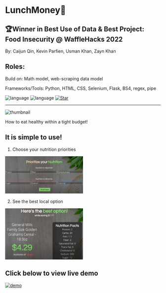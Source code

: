 # LunchMoney🥪 
## 🏆Winner in **Best Use of Data** & **Best Project: Food Insecurity** @ WaffleHacks 2022
By: Caijun Qin, Kevin Parfien, Usman Khan, Zayn Khan


## Roles:
   Build on: Math model, web-scraping data model
   
   Frameworks/Tools: Python, HTML, CSS, Selenium, Flask, BS4, regex, pipe

![language](https://img.shields.io/badge/language-python3.10.4-yellow?style=plastic&logo=appveyor)
![language](https://img.shields.io/badge/language-HTML/CSS/JS-orange?style=plastic&logo=appveyor)
[![Star](https://img.shields.io/github/stars/Zeke07/WaffleHacks2022.svg?logo=github&style=social)](https://gitHub.com/Zeke07/WaffleHacks2022)

----------------------------------------------------------------------------------------------------

![thumbnail](https://challengepost-s3-challengepost.netdna-ssl.com/photos/production/software_photos/002/009/977/datas/small.jpg)

How to eat healthy within a tight budget! 

## It is simple to use!
1. Choose your nutrition priorities

<img src="https://github.com/Zeke07/WaffleHacks2022/blob/main/screenshots/prioritize_your_nutrition.png" width="50%">

2. See the best local option
<img src="https://github.com/Zeke07/WaffleHacks2022/blob/main/screenshots/best_option.png" width="50%">

## Click below to view live demo
[![demo](https://img.youtube.com/vi/mmExNnufFE8/0.jpg)](https://youtu.be/mmExNnufFE8)
